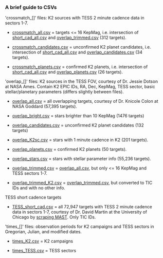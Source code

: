 ### A brief guide to CSVs

'crossmatch_[]' files: K2 sources with TESS 2 minute cadence data in sectors 1-7.

* [crossmatch_all.csv](crossmatch_all.csv) = targets <= 16 KepMag, i.e. intersection of [short_cad_all.csv](short_cad_all.csv) and [overlap_trimmed.csv](overlap_trimmed.csv) (312 targets).

* [crossmatch_candidates.csv](crossmatch_candidates.csv) = unconfirmed K2 planet candidates, i.e. intersection of [short_cad_all.csv](short_cad_all.csv) and [overlap_candidates.csv](overlap_candidates.csv) (34 targets).

* [crossmatch_planets.csv](crossmatch_planets.csv) = confirmed K2 planets, i.e. intersection of [short_cad_all.csv](short_cad_all.csv) and [overlap_planets.csv](overlap_planets.csv) (26 targets).

'overlap_[]' files: K2 sources in the TESS FOV, courtesy of Dr. Jessie Dotson at NASA Ames. Contain K2 EPIC IDs, RA, Dec, KepMag, TESS sector, basic stellar/planetary parameters (differs slightly between files).

* [overlap_all.csv](overlap_all.csv) = all overlapping targets, courtesy of Dr. Knicole Colon at NASA Goddard (57,395 targets).

* [overlap_bright.csv](overlap_bright.csv) = stars brighter than 10 KepMag (1476 targets)

* [overlap_candidates.csv](overlap_candidates.csv) = unconfirmed K2 planet candidates (132 targets)

* [overlap_K2sc.csv](overlap_K2sc.csv) = stars with 1 minute cadence in K2 (201 targets).

* [overlap_planets.csv](overlap_planets.csv) = confirmed K2 planets (50 targets).

* [overlap_stars.csv](overlap_stars.csv) = stars with stellar parameter info (55,236 targets).

* [overlap_trimmed.csv](overlap_trimmed.csv) = [overlap_all.csv](overlap_all.csv), but only <= 16 KepMag and TESS sectors 1-7.

* [overlap_trimmed_K2.csv](overlap_trimmed_K2.csv) = [overlap_trimmed.csv](overlap_trimmed.csv), but converted to TIC IDs and with no other info.

TESS short cadence targets

* [TESS_short_cad.csv](TESS_short_cad.csv) = all 72,947 targets with TESS 2 minute cadence data in sectors 1-7, courtesy of Dr. David Martin at the University of Chicago by [scraping MAST](http://archive.stsci.edu/tess/bulk_downloads/bulk_downloads_ffi-tp-lc-dv.html). Only TIC IDs.

'times_[]' files: observation periods for K2 campaigns and TESS sectors in Gregorian, Julian, and modified dates.

* [times_K2.csv](times_K2.csv) = K2 campaigns

* [times_TESS.csv](times_TESS.csv) = TESS sectors

